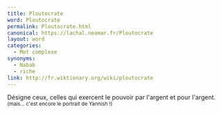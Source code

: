 ```yaml
---
title: Ploutocrate
word: Ploutocrate
permalink: Ploutocrate.html
canonical: https://lachal.neamar.fr/Ploutocrate
layout: word
categories:
  - Mot complexe
synonyms:
  - Nabab
  - riche
link: http://fr.wiktionary.org/wiki/ploutocrate
---
```


Désigne ceux, celles qui exercent le pouvoir par l'argent et pour l'argent. <small>(mais… c'est encore le portrait de Yannish !)</small>

